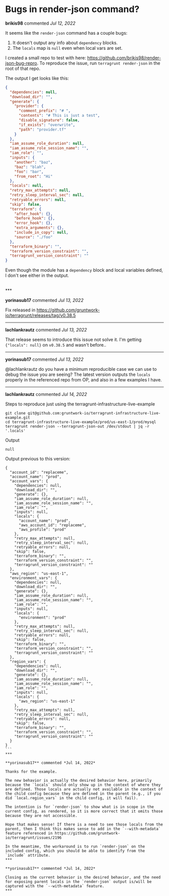 # Bugs in render-json command?

**brikis98** commented *Jul 12, 2022*

It seems like the `render-json` command has a couple bugs:

1. It doesn't output any info about `dependency` blocks.
2. The `locals` map is `null` even when local vars are set.

I created a small repo to test with here: https://github.com/brikis98/render-json-bug-repro. To reproduce the issue, run `terragrunt render-json` in the root of that repo.

The output I get looks like this:

```json
{
  "dependencies": null,
  "download_dir": "",
  "generate": {
    "provider": {
      "comment_prefix": "# ",
      "contents": "# This is just a test",
      "disable_signature": false,
      "if_exists": "overwrite",
      "path": "provider.tf"
    }
  },
  "iam_assume_role_duration": null,
  "iam_assume_role_session_name": "",
  "iam_role": "",
  "inputs": {
    "another": "baz",
    "baz": "blah",
    "foo": "bar",
    "from_root": "Hi"
  },
  "locals": null,
  "retry_max_attempts": null,
  "retry_sleep_interval_sec": null,
  "retryable_errors": null,
  "skip": false,
  "terraform": {
    "after_hook": {},
    "before_hook": {},
    "error_hook": {},
    "extra_arguments": {},
    "include_in_copy": null,
    "source": "./foo"
  },
  "terraform_binary": "",
  "terraform_version_constraint": "",
  "terragrunt_version_constraint": ""
}
```

Even though the module has a `dependency` block and local variables defined, I don't see either in the output.

<br />
***


**yorinasub17** commented *Jul 13, 2022*

Fix released in https://github.com/gruntwork-io/terragrunt/releases/tag/v0.38.5
***

**lachlankrautz** commented *Jul 13, 2022*

That release seems to introduce this issue not solve it. I'm getting `{"locals": null}` on `v0.38.5` and wasn't before..
***

**yorinasub17** commented *Jul 13, 2022*

@lachlankrautz do you have a minimum reproducible case we can use to debug the issue you are seeing? The latest version outputs the `locals` properly in the referenced repo from OP, and also in a few examples I have.
***

**lachlankrautz** commented *Jul 14, 2022*

Steps to reproduce just using the terragrunt-infrastructure-live-example

```shell
git clone git@github.com:gruntwork-io/terragrunt-infrastructure-live-example.git
cd terragrunt-infrastructure-live-example/prod/us-east-1/prod/mysql
terragrunt render-json --terragrunt-json-out /dev/stdout | jq -r '.locals'
```

Output
```shell
null
````

Output previous to this version:
````shell
{
  "account_id": "replaceme",
  "account_name": "prod",
  "account_vars": {
    "dependencies": null,
    "download_dir": "",
    "generate": {},
    "iam_assume_role_duration": null,
    "iam_assume_role_session_name": "",
    "iam_role": "",
    "inputs": null,
    "locals": {
      "account_name": "prod",
      "aws_account_id": "replaceme",
      "aws_profile": "prod"
    },
    "retry_max_attempts": null,
    "retry_sleep_interval_sec": null,
    "retryable_errors": null,
    "skip": false,
    "terraform_binary": "",
    "terraform_version_constraint": "",
    "terragrunt_version_constraint": ""
  },
  "aws_region": "us-east-1",
  "environment_vars": {
    "dependencies": null,
    "download_dir": "",
    "generate": {},
    "iam_assume_role_duration": null,
    "iam_assume_role_session_name": "",
    "iam_role": "",
    "inputs": null,
    "locals": {
      "environment": "prod"
    },
    "retry_max_attempts": null,
    "retry_sleep_interval_sec": null,
    "retryable_errors": null,
    "skip": false,
    "terraform_binary": "",
    "terraform_version_constraint": "",
    "terragrunt_version_constraint": ""
  },
  "region_vars": {
    "dependencies": null,
    "download_dir": "",
    "generate": {},
    "iam_assume_role_duration": null,
    "iam_assume_role_session_name": "",
    "iam_role": "",
    "inputs": null,
    "locals": {
      "aws_region": "us-east-1"
    },
    "retry_max_attempts": null,
    "retry_sleep_interval_sec": null,
    "retryable_errors": null,
    "skip": false,
    "terraform_binary": "",
    "terraform_version_constraint": "",
    "terragrunt_version_constraint": ""
  }
}
```
***

**yorinasub17** commented *Jul 14, 2022*

Thanks for the example.

The new behavior is actually the desired behavior here, primarily because the `locals` should only show up in the context of where they are defined. Those locals are actually not available in the context of the child config because they are defined in the parent (e.g., if you did `local.region_vars` in the child config, it will fail).

The intention is for `render-json` to show what is in scope in the current config, as rendered, so it is more correct that it omits those because they are not accessible.

Hope that makes sense! If there is a need to see those locals from the parent, then I think this makes sense to add in the `--with-metadata` feature referenced in https://github.com/gruntwork-io/terragrunt/issues/2196

In the meantime, the workaround is to run `render-json` on the included config, which you should be able to identify from the `include` attribute.
***

**yorinasub17** commented *Jul 14, 2022*

Closing as the current behavior is the desired behavior, and the need for exposing parent locals in the `render-json` output is/will be captured with the `--with-metadata` feature.
***

